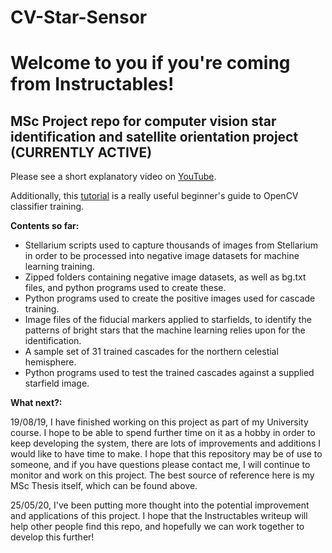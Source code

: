 # CV-Star-Sensor

# Welcome to you if you're coming from Instructables!

## MSc Project repo for computer vision star identification and satellite orientation project (CURRENTLY ACTIVE)

Please see a short explanatory video on [YouTube](https://www.youtube.com/watch?v=aYilzSxmrGo).

Additionally, this [tutorial](https://pythonprogramming.net/haar-cascade-object-detection-python-opencv-tutorial/) is a really useful beginner's guide to OpenCV classifier training.

**Contents so far:**
- Stellarium scripts used to capture thousands of images from Stellarium in order to be processed into negative image datasets for machine learning training.
- Zipped folders containing negative image datasets, as well as bg.txt files, and python programs used to create these.
- Python programs used to create the positive images used for cascade training. 
- Image files of the fiducial markers applied to starfields, to identify the patterns of bright stars that the machine learning relies upon for the identification.
- A sample set of 31 trained cascades for the northern celestial hemisphere.
- Python programs used to test the trained cascades against a supplied starfield image.

**What next?:**

19/08/19, I have finished working on this project as part of my University course. I hope to be able to spend further time on it as a hobby in order to keep developing the system, there are lots of improvements and additions I would like to have time to make. I hope that this repository may be of use to someone, and if you have questions please contact me, I will continue to monitor and work on this project. The best source of reference here is my MSc Thesis itself, which can be found above.

25/05/20, I've been putting more thought into the potential improvement and applications of this project. I hope that the Instructables writeup will help other people find this repo, and hopefully we can work together to develop this further!
